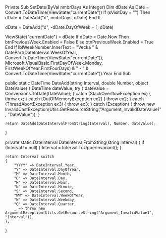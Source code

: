 Private Sub SetDate(ByVal nmbrDays As Integer)
  Dim dDate As Date = Convert.ToDateTime(ViewState("currentDate"))
  If (sVisitDay = "") Then
    dDate = DateAdd("d", nmbrDays, dDate)
  End If

  dDate = DateAdd("d", -dDate.DayOfWeek + 1, dDate)

  ViewState("currentDate") = dDate
  If dDate < Date.Now Then
    btnPreviousWeek.Enabled = False
  Else
    btnPreviousWeek.Enabled = True
  End If
  lblWeekNumber.InnerText = "Vecka " & DatePart(DateInterval.WeekOfYear, Convert.ToDateTime(ViewState("currentDate")), Microsoft.VisualBasic.FirstDayOfWeek.Monday, FirstWeekOfYear.FirstFourDays) & " - " & Convert.ToDateTime(ViewState("currentDate")).Year
End Sub

public static DateTime DateAdd(string Interval, double Number, object DateValue)
{
    DateTime dateValue;
    try
    {
        dateValue = Conversions.ToDate(DateValue);
    }
    catch (StackOverflowException ex)
    {
        throw ex;
    }
    catch (OutOfMemoryException ex2)
    {
        throw ex2;
    }
    catch (ThreadAbortException ex3)
    {
        throw ex3;
    }
    catch (Exception)
    {
        throw new InvalidCastException(Utils.GetResourceString("Argument_InvalidDateValue1", "DateValue"));
    }

    return DateAdd(DateIntervalFromString(Interval), Number, dateValue);
}

private static DateInterval DateIntervalFromString(string Interval)
{
    if (Interval != null)
    {
        Interval = Interval.ToUpperInvariant();
    }

    return Interval switch
    {
        "YYYY" => DateInterval.Year,
        "Y" => DateInterval.DayOfYear,
        "M" => DateInterval.Month,
        "D" => DateInterval.Day,
        "H" => DateInterval.Hour,
        "N" => DateInterval.Minute,
        "S" => DateInterval.Second,
        "WW" => DateInterval.WeekOfYear,
        "W" => DateInterval.Weekday,
        "Q" => DateInterval.Quarter,
        _ => throw new ArgumentException(Utils.GetResourceString("Argument_InvalidValue1", "Interval")),
    };
}

